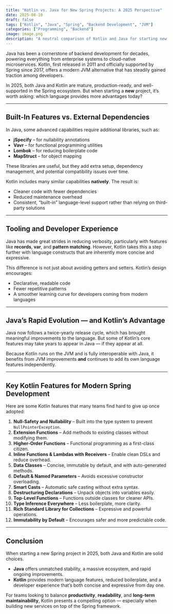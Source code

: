 ```yaml
---
title: "Kotlin vs. Java for New Spring Projects: A 2025 Perspective"
date: 2025-08-10
draft: false
tags: ["Kotlin", "Java", "Spring", "Backend Development", "JVM"]
categories: ["Programming", "Backend"]
image: image.png
description: "A neutral comparison of Kotlin and Java for starting new Spring projects in 2025, covering language features, tooling, and developer experience."
---
```


Java has been a cornerstone of backend development for decades, powering everything from enterprise systems to cloud-native microservices. Kotlin, first released in 2011 and officially supported by Spring since 2017, offers a modern JVM alternative that has steadily gained traction among developers.

In 2025, both Java and Kotlin are mature, production-ready, and well-supported in the Spring ecosystem. But when starting a **new** project, it’s worth asking: which language provides more advantages today?

---

## Built-In Features vs. External Dependencies

In Java, some advanced capabilities require additional libraries, such as:

- **jSpecify** – for nullability annotations  
- **Vavr** – for functional programming utilities  
- **Lombok** – for reducing boilerplate code  
- **MapStruct** – for object mapping  

These libraries are useful, but they add extra setup, dependency management, and potential compatibility issues over time.

Kotlin includes many similar capabilities **natively**. The result is:

- Cleaner code with fewer dependencies  
- Reduced maintenance overhead  
- Consistent, “built-in” language-level support rather than relying on third-party solutions  

---

## Tooling and Developer Experience

Java has made great strides in reducing verbosity, particularly with features like **records**, **var**, and **pattern matching**. However, Kotlin takes this a step further with language constructs that are inherently more concise and expressive.

This difference is not just about avoiding getters and setters. Kotlin’s design encourages:

- Declarative, readable code  
- Fewer repetitive patterns  
- A smoother learning curve for developers coming from modern languages  

---

## Java’s Rapid Evolution — and Kotlin’s Advantage

Java now follows a twice-yearly release cycle, which has brought meaningful improvements to the language. But some of Kotlin’s core features may take years to appear in Java — if they appear at all.

Because Kotlin runs on the JVM and is fully interoperable with Java, it benefits from JVM improvements **and** continues to add its own language features independently.

---

## Key Kotlin Features for Modern Spring Development

Here are some Kotlin features that many teams find hard to give up once adopted:

1. **Null-Safety and Nullability** – Built into the type system to prevent `NullPointerException`.  
2. **Extension Functions** – Add methods to existing classes without modifying them.  
3. **Higher-Order Functions** – Functional programming as a first-class citizen.  
4. **Inline Functions & Lambdas with Receivers** – Enable clean DSLs and reduce overhead.  
5. **Data Classes** – Concise, immutable by default, and with auto-generated methods.  
6. **Default & Named Parameters** – Avoids excessive constructor overloading.  
7. **Smart Casts** – Automatic safe casting without extra syntax.  
8. **Destructuring Declarations** – Unpack objects into variables easily.  
9. **Top-Level Functions** – Functions outside classes for cleaner APIs.  
10. **Type Inference Everywhere** – Less boilerplate, more clarity.  
11. **Rich Standard Library for Collections** – Expressive and powerful operations.  
12. **Immutability by Default** – Encourages safer and more predictable code.  

---

## Conclusion

When starting a new Spring project in 2025, both Java and Kotlin are solid choices.

- **Java** offers unmatched stability, a massive ecosystem, and rapid ongoing improvements.  
- **Kotlin** provides modern language features, reduced boilerplate, and a developer experience that’s both concise and expressive from day one.

For teams looking to balance **productivity**, **readability**, and **long-term maintainability**, Kotlin presents a compelling option — especially when building new services on top of the Spring framework.
